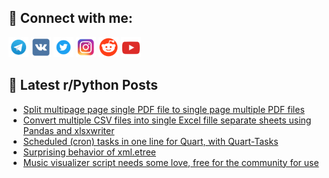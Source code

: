 ## 🔎 Connect with me:
[<img src="https://github.com/bullbesh/bullbesh/blob/main/images/Telegram.png" width="32" height="32" />](https://t.me/bullbesh)
[<img src="https://github.com/bullbesh/bullbesh/blob/main/images/VK.png" width="32" height="32" />](https://vk.com/bullbesh)
[<img src="https://github.com/bullbesh/bullbesh/blob/main/images/Twitter.png" width="32" height="32" />](https://twitter.com/bullbesh1)
[<img src="https://github.com/bullbesh/bullbesh/blob/main/images/Instagram.png" width="32" height="32" />](https://www.instagram.com/bullbesh)
[<img src="https://github.com/bullbesh/bullbesh/blob/main/images/Reddit.png" width="32" height="32" />](https://www.reddit.com/user/bullbesh)
[<img src="https://github.com/bullbesh/bullbesh/blob/main/images/YouTube.png" width="32" height="32" />](https://www.youtube.com/channel/UCtfjRs6uzgq5mfm8S06WTcg)

## 📕 Latest r/Python Posts
<!-- BLOG-POST-LIST:START -->
- [Split multipage page single PDF file to single page multiple PDF file​s](https://www.reddit.com/r/Python/comments/1ajflhb/split_multipage_page_single_pdf_file_to_single/)
- [Convert multiple CSV files into single Excel fille separate sheets using Pandas and xlsxwriter](https://www.reddit.com/r/Python/comments/1ajfkpm/convert_multiple_csv_files_into_single_excel/)
- [Scheduled &lpar;cron&rpar; tasks in one line for Quart, with Quart-Tasks](https://www.reddit.com/r/Python/comments/1ajfhty/scheduled_cron_tasks_in_one_line_for_quart_with/)
- [Surprising behavior of xml.etree](https://www.reddit.com/r/Python/comments/1ajcyvq/surprising_behavior_of_xmletree/)
- [Music visualizer script needs some love, free for the community for use](https://www.reddit.com/r/Python/comments/1aj7343/music_visualizer_script_needs_some_love_free_for/)
<!-- BLOG-POST-LIST:END -->
